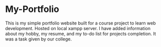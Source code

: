 # My-Portfolio
This is my simple portfolio website built for a course project to learn web development. Hosted on local xampp server. I have added information about my hobby, my resume, and my to-do list for projects completion. It was a task given by our college.
